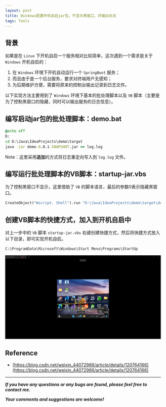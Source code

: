 ```yaml
---
layout: post
title: Windows配置开机自启jar包，不显示黑窗口，并输出日志
tags: Tools
---
```


## 背景

如果是在 `Linux` 下开机自启一个服务相对比较简单，这次遇到一个需求是关于 `Windows` 开机自启的：

1. 在 `Windows` 环境下开机自动运行一个 `SpringBoot` 服务；
2. 而且由于是一个后台服务，要求对终端用户无感知；
3. 为后期维护方便，需要将原来的控制台输出记录到日志文件。

以下实现方法主要用到了 `Windows` 环境下基本的批处理脚本以及 `VB` 脚本（主要是为了控制黑窗口的隐藏，同时可以输出服务的日志信息）。

## 编写启动jar包的批处理脚本：demo.bat

```bat
@echo off
D:
cd D:\Java\IdeaProjects\demo\target
java -jar demo-0.0.1-SNAPSHOT.jar >> log.log
```

Note：这里采用**追加**的方式将日志重定向写入到 `log.log` 文件。

## 编写运行批处理脚本的VB脚本：startup-jar.vbs

为了控制黑窗口不显示，这里借助了 `VB` 的脚本语言，最后的参数0表示隐藏黑窗口。

```vb
CreateObject("Wscript. Shell").run "D:\Java\IdeaProjects\demo\target\demo.bat",0
```

## 创建VB脚本的快捷方式，加入到开机自启中

对上一步中的 `VB` 脚本 `startup-jar.vbs` 右键创建快捷方式，然后将快捷方式放入以下目录，即可实现开机自启。

```
C:\ProgramData\Microsoft\Windows\Start Menu\Programs\StartUp
```

![2022-12-18-640-480.jpg](https://github.com/heartsuit/heartsuit.github.io/raw/master/pictures/2022-12-18-640-480.jpg)

## Reference

* [https://blog.csdn.net/weixin_44072966/article/details/120764166](https://blog.csdn.net/weixin_44072966/article/details/120764166)

---

***If you have any questions or any bugs are found, please feel free to contact me.***

***Your comments and suggestions are welcome!***
